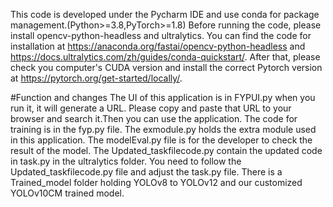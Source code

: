 This code is developed under the Pycharm IDE and use conda for package management.(Python>=3.8,PyTorch>=1.8)
Before running the code, please install opencv-python-headless and ultralytics.
You can find the code for installation at https://anaconda.org/fastai/opencv-python-headless and https://docs.ultralytics.com/zh/guides/conda-quickstart/.
After that, please check you computer's CUDA version and install the correct Pytorch version at https://pytorch.org/get-started/locally/.


#Function and changes
The UI of this application is in FYPUI.py when you run it, it will generate a URL. Please copy and paste that URL to your browser and search it.Then you can use the application.
The code for training is in the fyp.py file.
The exmodule.py holds the extra module used in this application.
The modelEval.py file is for the developer to check the result of the model.
The Updated_taskfilecode.py contain the updated code in task.py in the ultralytics folder. You need to follow the Updated_taskfilecode.py file and adjust the task.py file.
There is a Trained_model folder holding YOLOv8 to YOLOv12 and our customized YOLOv10CM trained model.


